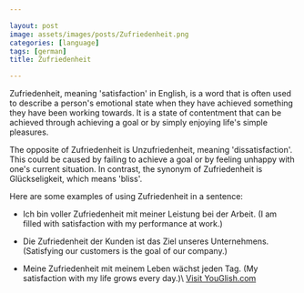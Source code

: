 ```yaml
---

layout: post
image: assets/images/posts/Zufriedenheit.png
categories: [language]
tags: [german]
title: Zufriedenheit

---
```


Zufriedenheit, meaning 'satisfaction' in English, is a word that is often used to describe a person's emotional state when they have achieved something they have been working towards. It is a state of contentment that can be achieved through achieving a goal or by simply enjoying life's simple pleasures.

The opposite of Zufriedenheit is Unzufriedenheit, meaning 'dissatisfaction'. This could be caused by failing to achieve a goal or by feeling unhappy with one's current situation. In contrast, the synonym of Zufriedenheit is Glückseligkeit, which means 'bliss'.

Here are some examples of using Zufriedenheit in a sentence:

- Ich bin voller Zufriedenheit mit meiner Leistung bei der Arbeit.
  (I am filled with satisfaction with my performance at work.)

- Die Zufriedenheit der Kunden ist das Ziel unseres Unternehmens.
  (Satisfying our customers is the goal of our company.)

- Meine Zufriedenheit mit meinem Leben wächst jeden Tag.
  (My satisfaction with my life grows every day.)\ <a id="yg-widget-0" class="youglish-widget" data-query="Zufriedenheit" data-lang="german" data-components="8412" data-auto-start="0" data-bkg-color="theme_light" data-title="How%20to%20pronounce%20Zufriedenheit%20in%20German"  rel="nofollow" href="https://youglish.com">Visit YouGlish.com</a><script async src="https://youglish.com/public/emb/widget.js" charset="utf-8"></script>